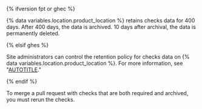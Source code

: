 {% ifversion fpt or ghec %}

{% data variables.location.product_location %} retains checks data for 400 days. After 400 days, the data is archived. 10 days after archival, the data is permanently deleted.

{% elsif ghes %}

Site administrators can control the retention policy for checks data on {% data variables.location.product_location %}. For more information, see "[AUTOTITLE](/admin/configuration/configuring-your-enterprise/configuring-applications#enabling-retention-policy-for-checks)."

{% endif %}

To merge a pull request with checks that are both required and archived, you must rerun the checks.
